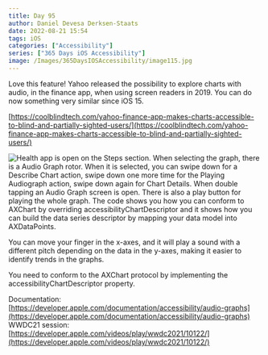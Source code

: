 ```yaml
---
title: Day 95
author: Daniel Devesa Derksen-Staats
date: 2022-08-21 15:54
tags: iOS
categories: ["Accessibility"]
series: ["365 Days iOS Accessibility"]
image: /Images/365DaysIOSAccessibility/image115.jpg
---
```


Love this feature! Yahoo released the possibility to explore charts with audio, in the finance app, when using screen readers in 2019. You can do now something very similar since iOS 15. 

[https://coolblindtech.com/yahoo-finance-app-makes-charts-accessible-to-blind-and-partially-sighted-users/](https://coolblindtech.com/yahoo-finance-app-makes-charts-accessible-to-blind-and-partially-sighted-users/)

![Health app is open on the Steps section. When selecting the graph, there is a Audio Graph rotor. When it is selected, you can swipe down for a Describe Chart action, swipe down one more time for the Playing Audiograph action, swipe down again for Chart Details. When double tapping an Audio Graph screen is open. There is also a play button for playing the whole graph. The code shows you how you can conform to AXChart by overriding accessibilityChartDescriptor and it shows how you can build the data series descriptor by mapping your data model into AXDataPoints.](/Images/365DaysIOSAccessibility/image115.jpg)

You can move your finger in the x-axes, and it will play a sound with a different pitch depending on the data in the y-axes, making it easier to identify trends in the graphs.

You need to conform to the AXChart protocol by implementing the accessibilityChartDescriptor property.

Documentation: [https://developer.apple.com/documentation/accessibility/audio-graphs](https://developer.apple.com/documentation/accessibility/audio-graphs)
WWDC21 session: [https://developer.apple.com/videos/play/wwdc2021/10122/](https://developer.apple.com/videos/play/wwdc2021/10122/)



